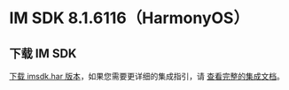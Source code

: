 # IM SDK 8.1.6116（HarmonyOS）

## 下载 IM SDK

[下载 imsdk.har 版本](https://im.sdk.qcloud.com/download/plus/8.1.6116/imsdk-ohos-8.1.6116.har)，如果您需要更详细的集成指引，请 [查看完整的集成文档](https://cloud.tencent.com/document/product/269/103558)。